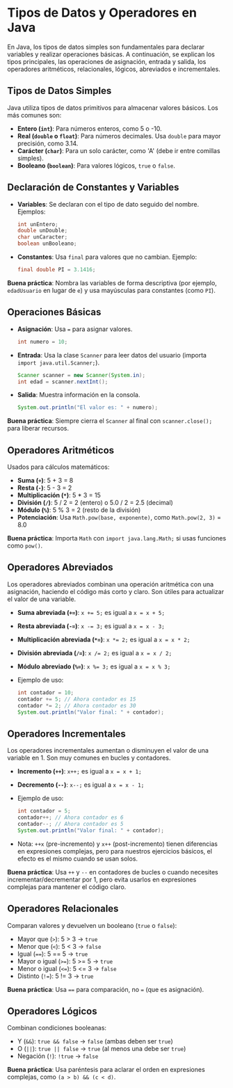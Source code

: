 # Tipos de Datos y Operadores en Java

En Java, los tipos de datos simples son fundamentales para declarar variables y realizar operaciones básicas. A continuación, se explican los tipos principales, las operaciones de asignación, entrada y salida, los operadores aritméticos, relacionales, lógicos, abreviados e incrementales.

## Tipos de Datos Simples

Java utiliza tipos de datos primitivos para almacenar valores básicos. Los más comunes son:

- **Entero (`int`)**: Para números enteros, como 5 o -10.
- **Real (`double` o `float`)**: Para números decimales. Usa `double` para mayor precisión, como 3.14.
- **Carácter (`char`)**: Para un solo carácter, como 'A' (debe ir entre comillas simples).
- **Booleano (`boolean`)**: Para valores lógicos, `true` o `false`.

## Declaración de Constantes y Variables

- **Variables**: Se declaran con el tipo de dato seguido del nombre. Ejemplos:
  ```java
  int unEntero;
  double unDouble;
  char unCaracter;
  boolean unBooleano;
  ```

- **Constantes**: Usa `final` para valores que no cambian. Ejemplo:
  ```java
  final double PI = 3.1416;
  ```

**Buena práctica**: Nombra las variables de forma descriptiva (por ejemplo, `edadUsuario` en lugar de `e`) y usa mayúsculas para constantes (como `PI`).

## Operaciones Básicas

- **Asignación**: Usa `=` para asignar valores.
  ```java
  int numero = 10;
  ```

- **Entrada**: Usa la clase `Scanner` para leer datos del usuario (importa `import java.util.Scanner;`).
  ```java
  Scanner scanner = new Scanner(System.in);
  int edad = scanner.nextInt();
  ```

- **Salida**: Muestra información en la consola.
  ```java
  System.out.println("El valor es: " + numero);
  ```

**Buena práctica**: Siempre cierra el `Scanner` al final con `scanner.close();` para liberar recursos.

## Operadores Aritméticos

Usados para cálculos matemáticos:

- **Suma (`+`)**: 5 + 3 = 8
- **Resta (`-`)**: 5 - 3 = 2
- **Multiplicación (`*`)**: 5 * 3 = 15
- **División (`/`)**: 5 / 2 = 2 (entero) o 5.0 / 2 = 2.5 (decimal)
- **Módulo (`%`)**: 5 % 3 = 2 (resto de la división)
- **Potenciación**: Usa `Math.pow(base, exponente)`, como `Math.pow(2, 3)` = 8.0

**Buena práctica**: Importa `Math` con `import java.lang.Math;` si usas funciones como `pow()`.

## Operadores Abreviados

Los operadores abreviados combinan una operación aritmética con una asignación, haciendo el código más corto y claro. Son útiles para actualizar el valor de una variable.

- **Suma abreviada (`+=`)**: `x += 5;` es igual a `x = x + 5;`
- **Resta abreviada (`-=`)**: `x -= 3;` es igual a `x = x - 3;`
- **Multiplicación abreviada (`*=`)**: `x *= 2;` es igual a `x = x * 2;`
- **División abreviada (`/=`)**: `x /= 2;` es igual a `x = x / 2;`
- **Módulo abreviado (`%=`)**: `x %= 3;` es igual a `x = x % 3;`

- Ejemplo de uso:
  ```java
  int contador = 10;
  contador += 5; // Ahora contador es 15
  contador *= 2; // Ahora contador es 30
  System.out.println("Valor final: " + contador);
  ```

## Operadores Incrementales

Los operadores incrementales aumentan o disminuyen el valor de una variable en 1. Son muy comunes en bucles y contadores.

- **Incremento (`++`)**: `x++;` es igual a `x = x + 1;`
- **Decremento (`--`)**: `x--;` es igual a `x = x - 1;`

- Ejemplo de uso:
  ```java
  int contador = 5;
  contador++; // Ahora contador es 6
  contador--; // Ahora contador es 5
  System.out.println("Valor final: " + contador);
  ```

- Nota: `++x` (pre-incremento) y `x++` (post-incremento) tienen diferencias en expresiones complejas, pero para nuestros ejercicios básicos, el efecto es el mismo cuando se usan solos.

**Buena práctica**: Usa `++` y `--` en contadores de bucles o cuando necesites incrementar/decrementar por 1, pero evita usarlos en expresiones complejas para mantener el código claro.

## Operadores Relacionales

Comparan valores y devuelven un booleano (`true` o `false`):

- Mayor que (`>`): 5 > 3 → `true`
- Menor que (`<`): 5 < 3 → `false`
- Igual (`==`): 5 == 5 → `true`
- Mayor o igual (`>=`): 5 >= 5 → `true`
- Menor o igual (`<=`): 5 <= 3 → `false`
- Distinto (`!=`): 5 != 3 → `true`

**Buena práctica**: Usa `==` para comparación, no `=` (que es asignación).

## Operadores Lógicos

Combinan condiciones booleanas:

- Y (`&&`): `true && false` → `false` (ambas deben ser `true`)
- O (`||`): `true || false` → `true` (al menos una debe ser `true`)
- Negación (`!`): `!true` → `false`

**Buena práctica**: Usa paréntesis para aclarar el orden en expresiones complejas, como `(a > b) && (c < d)`.